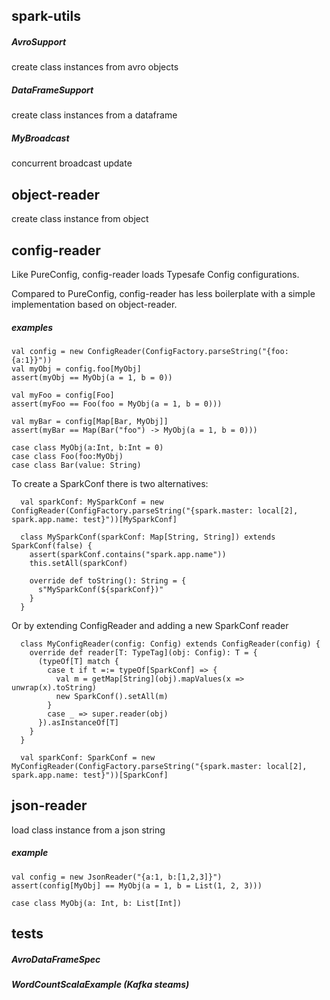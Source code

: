 ## spark-utils

##### AvroSupport

create class instances from avro objects

##### DataFrameSupport

create class instances from a dataframe

##### MyBroadcast

concurrent broadcast update

## object-reader

create class instance from object

## config-reader

Like PureConfig, config-reader loads Typesafe Config configurations.

Compared to PureConfig, config-reader has less boilerplate with a simple implementation based on object-reader.

##### examples

```
val config = new ConfigReader(ConfigFactory.parseString("{foo:{a:1}}"))
val myObj = config.foo[MyObj]
assert(myObj == MyObj(a = 1, b = 0))

val myFoo = config[Foo]
assert(myFoo == Foo(foo = MyObj(a = 1, b = 0)))

val myBar = config[Map[Bar, MyObj]]
assert(myBar == Map(Bar("foo") -> MyObj(a = 1, b = 0)))

case class MyObj(a:Int, b:Int = 0)
case class Foo(foo:MyObj)
case class Bar(value: String)
```

To create a SparkConf there is two alternatives:

```
  val sparkConf: MySparkConf = new ConfigReader(ConfigFactory.parseString("{spark.master: local[2], spark.app.name: test}"))[MySparkConf]

  class MySparkConf(sparkConf: Map[String, String]) extends SparkConf(false) {
    assert(sparkConf.contains("spark.app.name"))
    this.setAll(sparkConf)

    override def toString(): String = {
      s"MySparkConf(${sparkConf})"
    }
  }
```

Or by extending ConfigReader and adding a new SparkConf reader

```
  class MyConfigReader(config: Config) extends ConfigReader(config) {
    override def reader[T: TypeTag](obj: Config): T = {
      (typeOf[T] match {
        case t if t =:= typeOf[SparkConf] => {
          val m = getMap[String](obj).mapValues(x => unwrap(x).toString)
          new SparkConf().setAll(m)
        }
        case _ => super.reader(obj)
      }).asInstanceOf[T]
    }
  }
  
  val sparkConf: SparkConf = new MyConfigReader(ConfigFactory.parseString("{spark.master: local[2], spark.app.name: test}"))[SparkConf]
```

## json-reader

load class instance from a json string

##### example

```
val config = new JsonReader("{a:1, b:[1,2,3]}")
assert(config[MyObj] == MyObj(a = 1, b = List(1, 2, 3)))

case class MyObj(a: Int, b: List[Int])
```

## tests

##### AvroDataFrameSpec

##### WordCountScalaExample (Kafka steams)

